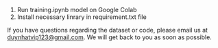 1. Run training.ipynb model on Google Colab 
2. Install necessary linrary in requirement.txt file


If you have questions regarding the dataset or code, please email us at duynhatvip123@gmail.com. We will get back to you as soon as possible.
